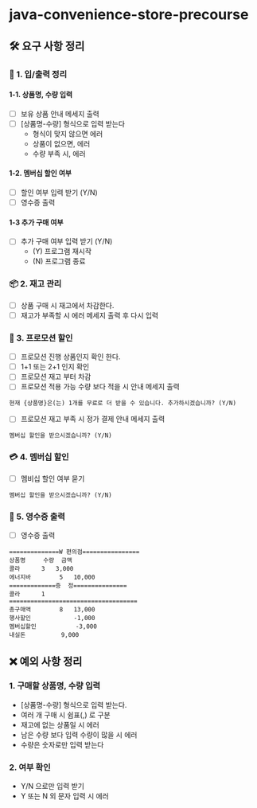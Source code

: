 # java-convenience-store-precourse

## 🛠️ 요구 사항 정리

### 💬 1. 입/출력 정리

#### 1-1. 상품명, 수량 입력

- [ ] 보유 상품 안내 메세지 출력
- [ ] [상품명-수량] 형식으로 입력 받는다
  - 형식이 맞지 않으면 에러
  - 상품이 없으면, 에러
  - 수량 부족 시, 에러

#### 1-2. 멤버십 할인 여부

- [ ] 할인 여부 입력 받기 (Y/N)
- [ ] 영수증 출력

#### 1-3 추가 구매 여부

- [ ] 추가 구매 여부 입력 받기 (Y/N)
  - (Y) 프로그램 재시작
  - (N) 프로그램 종료

### 📦 2. 재고 관리

- [ ] 상품 구매 시 재고에서 차감한다.
- [ ] 재고가 부족할 시 에러 메세지 출력 후 다시 입력

### 🎁 3. 프로모션 할인

- [ ] 프로모션 진행 상품인지 확인 한다.
- [ ] 1+1 또는 2+1 인지 확인
- [ ] 프로모션 재고 부터 차감
- [ ] 프로모션 적용 가능 수량 보다 적을 시 안내 메세지 출력
``` 
현재 {상품명}은(는) 1개를 무료로 더 받을 수 있습니다. 추가하시겠습니까? (Y/N)
```
- [ ] 프로모션 재고 부족 시 정가 결제 안내 메세지 출력
```
멤버십 할인을 받으시겠습니까? (Y/N)
```
### 💳 4. 멤버십 할인

- [ ] 멤비십 할인 여부 묻기
```
멤버십 할인을 받으시겠습니까? (Y/N)
```

### 🧾 5. 영수증 출력

- [ ] 영수증 출력
```
==============W 편의점================
상품명		수량	금액
콜라		3 	3,000
에너지바 		5 	10,000
=============증	정===============
콜라		1
====================================
총구매액		8	13,000
행사할인			-1,000
멤버십할인			-3,000
내실돈			 9,000
```

## ❌ 예외 사항 정리

### 1. 구매할 상품명, 수량 입력

- [상품명-수량] 형식으로 입력 받는다.
- 여러 개 구매 시 쉼표(,) 로 구분
- 재고에 없는 상품일 시 에러
- 남은 수량 보다 입력 수량이 많을 시 에러
- 수량은 숫자로만 입력 받는다

### 2. 여부 확인

- Y/N 으로만 입력 받기
- Y 또는 N 외 문자 입력 시 에러